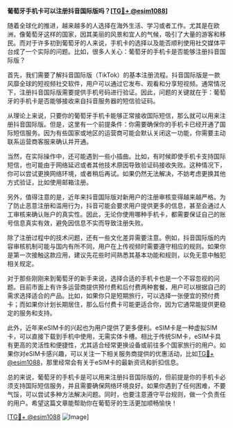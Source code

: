 **葡萄牙手机卡可以注册抖音国际版吗？[[TG💪+ @esim1088](https://t.me/s/esim1088)]**

随着全球化的推进，越来越多的人选择在海外生活、学习或者工作。尤其是在欧洲，像葡萄牙这样的国家，因其美丽的风景和宜人的气候，吸引了大量的游客和移民。而对于许多初到葡萄牙的人来说，手机卡的选择以及能否顺利使用社交媒体平台成了一个实际的问题。比如，很多人关心：葡萄牙的手机卡是否能够注册抖音国际版？

首先，我们需要了解抖音国际版（TikTok）的基本注册流程。抖音国际版是一款风靡全球的短视频社交软件，用户可以通过它发布、观看和分享短视频。通常情况下，注册抖音国际版需要提供手机号码进行验证。因此，问题的关键就在于：葡萄牙的手机卡是否能够接收来自抖音服务器的短信验证码。

从理论上来说，只要你的葡萄牙手机卡能够正常接收国际短信，那么就可以用来注册抖音国际版。但是，这里有一个前提条件：你需要确保你的手机卡已经开通了国际短信服务。因为有些国家或地区的运营商可能会默认关闭这一功能，你需要主动联系运营商客服来确认并开通。

当然，在实际操作中，还可能遇到一些小插曲。比如，有时候即使手机卡支持国际短信，也可能由于网络延迟或者其他技术原因导致验证码接收失败。这种情况下，你可以尝试更换网络环境，或者稍后再试。如果仍然无法解决，不妨考虑更换其他方式验证，比如使用邮箱注册。

另外，值得注意的是，近年来抖音国际版对新用户的注册审核变得越来越严格。为了防止恶意注册和滥用行为，抖音可能会要求用户提供更多的信息，甚至会通过人工审核来确认账户的真实性。因此，无论你使用哪种手机卡，都需要保证自己的账号信息真实有效，避免因信息不实而导致注册失败。

除了注册过程中的技术问题，还有一些文化差异需要注意。例如，抖音国际版的内容审核机制可能与国内有所不同，用户在上传视频时需要遵守相应的规则。如果你是第一次接触这款应用，建议先花些时间熟悉其基本功能和规则，以免无意中触犯相关规定。

对于那些刚刚来到葡萄牙的新手来说，选择合适的手机卡也是一个不容忽视的问题。目前市面上有许多运营商提供预付费和后付费两种套餐，用户可以根据自己的需求选择适合的产品。比如，如果你只是短期旅行，可以选择一张便宜的预付费卡；而如果你计划长期居住，那么后付费卡可能更适合你，因为它通常能提供更稳定的服务和支持。

此外，近年来eSIM卡的兴起也为用户提供了更多便利。eSIM卡是一种虚拟SIM卡，可以直接下载到手机中使用，无需实体卡槽。相比于传统SIM卡，eSIM卡具有更高的灵活性和便捷性，尤其适合经常更换设备或前往多个国家旅行的用户。如果你对eSIM卡感兴趣，可以关注一下相关服务商提供的优惠活动，比如[TG💪+ @esim1088](https://t.me/s/esim1088)，那里经常会有关于eSIM卡的最新资讯和折扣信息。

总的来说，葡萄牙的手机卡是可以用来注册抖音国际版的，但前提是你的手机卡必须支持国际短信服务，并且需要确保网络环境良好。如果你遇到了任何困难，不要气馁，可以尝试多种方法解决问题。同时，也要注意遵守平台规则，做一个负责任的用户。希望这篇文章能帮助你在葡萄牙的生活更加顺畅愉快！

[[TG💪+ @esim1088](https://t.me/s/esim1088) ![Image](https://i.postimg.cc/4NQfJmqS/Snipaste-2025-05-13-00-14-12.png)]